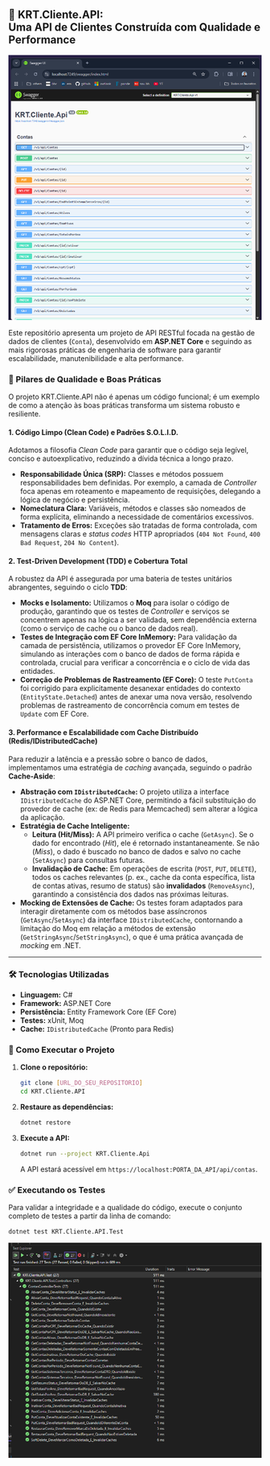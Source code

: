 ## 🚀 KRT.Cliente.API: <br>Uma API de Clientes Construída com Qualidade e Performance

<p align="center">
   <img src="https://github.com/danhpaiva/krt-client-api-mvc-net-sqlite-xunit/blob/main/src/api.png?raw=true" width="700" alt="API">
</p>

Este repositório apresenta um projeto de API RESTful focada na gestão de dados de clientes (`Conta`), desenvolvido em **ASP.NET Core** e seguindo as mais rigorosas práticas de engenharia de software para garantir escalabilidade, manutenibilidade e alta performance.

### 🌟 Pilares de Qualidade e Boas Práticas

O projeto KRT.Cliente.API não é apenas um código funcional; é um exemplo de como a atenção às boas práticas transforma um sistema robusto e resiliente.

#### 1\. Código Limpo (Clean Code) e Padrões S.O.L.I.D.

Adotamos a filosofia *Clean Code* para garantir que o código seja legível, conciso e autoexplicativo, reduzindo a dívida técnica a longo prazo.

  * **Responsabilidade Única (SRP):** Classes e métodos possuem responsabilidades bem definidas. Por exemplo, a camada de *Controller* foca apenas em roteamento e mapeamento de requisições, delegando a lógica de negócio e persistência.
  * **Nomeclatura Clara:** Variáveis, métodos e classes são nomeados de forma explícita, eliminando a necessidade de comentários excessivos.
  * **Tratamento de Erros:** Exceções são tratadas de forma controlada, com mensagens claras e *status codes* HTTP apropriados (`404 Not Found`, `400 Bad Request`, `204 No Content`).

#### 2\. Test-Driven Development (TDD) e Cobertura Total

A robustez da API é assegurada por uma bateria de testes unitários abrangentes, seguindo o ciclo **TDD**:

  * **Mocks e Isolamento:** Utilizamos o **Moq** para isolar o código de produção, garantindo que os testes de *Controller* e serviços se concentrem apenas na lógica a ser validada, sem dependência externa (como o serviço de cache ou o banco de dados real).
  * **Testes de Integração com EF Core InMemory:** Para validação da camada de persistência, utilizamos o provedor EF Core InMemory, simulando as interações com o banco de dados de forma rápida e controlada, crucial para verificar a concorrência e o ciclo de vida das entidades.
  * **Correção de Problemas de Rastreamento (EF Core):** O teste `PutConta` foi corrigido para explicitamente desanexar entidades do contexto (`EntityState.Detached`) antes de anexar uma nova versão, resolvendo problemas de rastreamento de concorrência comum em testes de `Update` com EF Core.

#### 3\. Performance e Escalabilidade com Cache Distribuído (Redis/IDistributedCache)

Para reduzir a latência e a pressão sobre o banco de dados, implementamos uma estratégia de *caching* avançada, seguindo o padrão **Cache-Aside**:

  * **Abstração com `IDistributedCache`:** O projeto utiliza a interface `IDistributedCache` do ASP.NET Core, permitindo a fácil substituição do provedor de cache (ex: de Redis para Memcached) sem alterar a lógica da aplicação.
  * **Estratégia de Cache Inteligente:**
      * **Leitura (Hit/Miss):** A API primeiro verifica o cache (`GetAsync`). Se o dado for encontrado (*Hit*), ele é retornado instantaneamente. Se não (*Miss*), o dado é buscado no banco de dados e salvo no cache (`SetAsync`) para consultas futuras.
      * **Invalidação de Cache:** Em operações de escrita (`POST`, `PUT`, `DELETE`), todos os caches relevantes (p. ex., cache da conta específica, lista de contas ativas, resumo de status) são **invalidados** (`RemoveAsync`), garantindo a consistência dos dados nas próximas leituras.
  * **Mocking de Extensões de Cache:** Os testes foram adaptados para interagir diretamente com os métodos base assíncronos (`GetAsync`/`SetAsync`) da interface `IDistributedCache`, contornando a limitação do Moq em relação a métodos de extensão (`GetStringAsync`/`SetStringAsync`), o que é uma prática avançada de *mocking* em .NET.

-----

### 🛠️ Tecnologias Utilizadas

  * **Linguagem:** C\#
  * **Framework:** ASP.NET Core
  * **Persistência:** Entity Framework Core (EF Core)
  * **Testes:** xUnit, Moq
  * **Cache:** `IDistributedCache` (Pronto para Redis)

### 🚀 Como Executar o Projeto

1.  **Clone o repositório:**

    ```bash
    git clone [URL_DO_SEU_REPOSITORIO]
    cd KRT.Cliente.API
    ```

2.  **Restaure as dependências:**

    ```bash
    dotnet restore
    ```

3.  **Execute a API:**

    ```bash
    dotnet run --project KRT.Cliente.Api
    ```

    A API estará acessível em `https://localhost:PORTA_DA_API/api/contas`.

### ✅ Executando os Testes

Para validar a integridade e a qualidade do código, execute o conjunto completo de testes a partir da linha de comando:

```bash
dotnet test KRT.Cliente.API.Test
```

<p align="center">
   <img src="https://github.com/danhpaiva/krt-client-api-mvc-net-sqlite-xunit/blob/main/src/testes_unitarios.png?raw=true" width="700" alt="Testes">
</p>